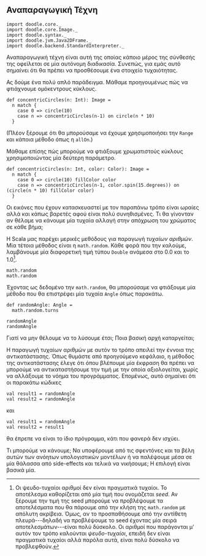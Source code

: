 ## Αναπαραγωγική Τέχνη

```tut:invisible
import doodle.core._
import doodle.core.Image._
import doodle.syntax._
import doodle.jvm.Java2DFrame._
import doodle.backend.StandardInterpreter._
```

Αναπαραγωγική τέχνη είναι αυτή της οποίας κάποιο μέρος της σύνθεσής της οφείλεται σε μία αυτόνομη διαδικασία. Συνεπώς, για εμάς αυτό σημαίνει ότι θα πρέπει να προσθέσουμε ένα στοιχείο τυχαιότητας.

Ας δούμε ένα πολύ απλό παράδειγμα. Μάθαμε προηγουμένως πώς να φτιάχνουμε ομόκεντρους κύκλους.

```tut:silent:book
def concentricCircles(n: Int): Image =
  n match {
    case 0 => circle(10)
    case n => concentricCircles(n-1) on circle(n * 10) 
  }
```

(Πλέον ξέρουμε ότι θα μπορούσαμε να έχουμε χρησιμοποιήσει την `Range` και κάποια μέθοδο όπως η `allOn`.)

Μάθαμε επίσης πώς μπορούμε να φτιάξουμε χρωματιστούς κύκλους χρησιμοποιώντας μία δεύτερη παράμετρο.

```tut:silent:book
def concentricCircles(n: Int, color: Color): Image =
  n match {
    case 0 => circle(10) fillColor color
    case n => concentricCircles(n-1, color.spin(15.degrees)) on (circle(n * 10) fillColor color) 
  }
```

Οι εικόνες που έχουν κατασκευαστεί με τον παραπάνω τρόπο είναι ωραίες αλλά και κάπως βαρετές αφού είναι πολύ συνηθισμένες. Τι θα γίνονταν αν θέλαμε να κάνουμε μία τυχαία αλλαγή στην απόχρωση του χρώματος σε κάθε βήμα;

Η Scala μας παρέχει μερικές μεθόδους για παραγωγή *τυχαίων αριθμών*. Μία τέτοια μέθοδος είναι η `math.random`. Κάθε φορά που την καλούμε, λαμβάνουμε μία διαφορετική τιμή τύπου `Double` ανάμεσα στο 0.0 και το 1.0[^ψευδο-τυχαίοι].

[^ψευδο-τυχαίοι]: Οι ψευδο-τυχαίοι αριθμοί δεν είναι πραγματικά τυχαίοι. Το αποτέλεσμα καθορίζεται από μία τιμή που ονομάζεται *seed*. Αν ξέρουμε την τιμή της seed μπορούμε να προβλέψουμε τα αποτελέσματα που θα πάρουμε από την κλήση της `math.random` με απόλυτη ακρίβεια. Όμως, αν το προσπαθήσουμε από την αντίθετη πλευρά---δηλαδή να προβλέψουμε το seed έχοντας μία σειρά αποτελεσμάτων---είναι πολύ δύσκολο. Οι αριθμοί που παράγονται μ' αυτόν τον τρόπο καλούνται *ψευδο-τυχαίοι*, επειδή δεν είναι πραγματικά τυχαίοι αλλά παρόλα αυτά, είναι πολύ δύσκολο να προβλεφθούν.

```tut:book
math.random
math.random
```

Έχοντας ως δεδομένο την `math.random`, θα μπορούσαμε να φτιάξουμε μία μέθοδο που θα επιστρέφει μία τυχαία `Angle` όπως παρακάτω.

```tut:book
def randomAngle: Angle = 
  math.random.turns
  
randomAngle
randomAngle
```

Γιατί να μην θέλουμε να το λύσουμε έτσι; Ποια βασική αρχή καταργείται;

<div class="solution">
Η παραγωγή τυχαίων αριθμών με αυτόν το τρόπο απειλεί την έννοια της αντικατάστασης. Όπως θυμάστε από προηγούμενο κεφάλαιο, η μέθοδος της αντικατάστασης έλεγε ότι όπου βλέπουμε μία έκφραση θα πρέπει να μπορούμε να αντικαταστήσουμε την τιμή με την οποία αξιολογείται, χωρίς να αλλάξουμε το νόημα του προγράμματος. Επομένως, αυτό σημαίνει ότι οι παρακάτω κώδικες

```tut:book
val result1 = randomAngle
val result2 = randomAngle
```

και

```tut:book
val result1 = randomAngle
val result2 = result1
```

θα έπρεπε να είναι το ίδιο πρόγραμμα, κάτι που φανερά δεν ισχύει.
</div>

Τι μπορούμε να κάνουμε; Να υποφέρουμε από τις σφεντόνες και τα βέλη αυτών των ανόητων υπολογιστικών μοντέλων ή να παλέψουμε μέσα σε μία θάλασσα από side-effects και τελικά να νικήσουμε; Η επιλογή είναι βασικά μία.
